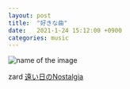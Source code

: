 ```yaml
---
layout: post
title:  "好きな曲"
date:   2021-1-24 15:12:00 +0900
categories: music
---
```



![name of the image](https://se8move.github.io/blog/img/cafe.jpg)

zard [遠い日のNostalgia](https://www.youtube.com/watch?v=RMKbbRR6Wzc)



